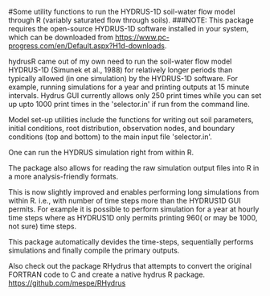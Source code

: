 
#Some utility functions to run the HYDRUS-1D soil-water flow model through R (variably saturated flow through soils). ###NOTE: This package requires the open-source HYDRUS-1D software installed in your system, which can be downloaded from https://www.pc-progress.com/en/Default.aspx?H1d-downloads.

hydrusR came out of my own need to run the soil-water flow model HYDRUS-1D (Simunek et al., 1988) for relatively longer periods than typically allowed (in one simulation) by the HYDRUS-1D software. For example, running simulations for a year and printing outputs at 15 minute intervals. Hydrus GUI currently allows only 250 print times while you can set up upto 1000 print times in the 'selector.in' if run from the command line.

Model set-up utilities include the functions for writing out soil parameters, initial conditions, root distribution, observation nodes, and boundary conditions (top and bottom) to the main input file 'selector.in'.

One can run the HYDRUS simulation right from within R.

The package also allows for reading the raw simulation output files into R in a more analysis-friendly formats.

This is now slightly improved and enables performing long simulations from within R. i.e., with number of time steps more than the HYDRUS1D GUI permits. 
For example it is possible to perform simulation for a year at hourly time steps where as HYDRUS1D only permits printing 960( or may be 1000, not sure) time steps.

This package automatically devides the time-steps, sequentially performs simulations and finally compile the primary outputs. 

Also check out the package RHydrus that attempts to convert the original FORTRAN code to C and create a native hydrus R package. https://github.com/mespe/RHydrus
